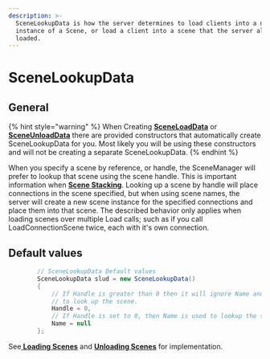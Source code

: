 ```yaml
---
description: >-
  SceneLookupData is how the server determines to load clients into a new
  instance of a Scene, or load a client into a scene that the server already has
  loaded.
---
```


# SceneLookupData

## General

{% hint style="warning" %}
When Creating [**SceneLoadData**](sceneloaddata.md) or [**SceneUnloadData**](sceneunloaddata.md) there are provided constructors that automatically create SceneLookupData for you. Most likely you will be using these constructors and will not be creating a separate SceneLookupData.
{% endhint %}

When you specify a scene by reference, or handle, the SceneManager will prefer to lookup that scene using the scene handle. This is important information when [**Scene Stacking**](../scene-stacking.md). Looking up a scene by handle will place connections in the scene specified, but when using scene names, the server will create a new scene instance for the specified connections and place them into that scene. The described behavior only applies when loading scenes over multiple Load calls; such as if you call LoadConnectionScene twice, each with it's own connection.

## Default values

```csharp
        // SceneLookupData Default values
        SceneLookupData slud = new SceneLookupData()
        { 
            // If Handle is greater than 0 then it will ignore Name and use Handle
            // to look up the scene.
            Handle = 0,
            // If Handle is set to 0, then Name is used to lookup the scene instead.
            Name = null 
        }; 
```

See[ **Loading Scenes**](../loading-scenes/) and [**Unloading Scenes**](../unloading-scenes.md) for implementation.
